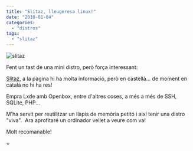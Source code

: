 ```yaml
---
title: "Slitaz, lleugeresa linux!"
date: "2010-01-04"
categories: 
  - "distros"
tags: 
  - "slitaz"
---
```


![slitaz](https://www.slitaz.org/images/logo.png)

Fent un tast de una mini distro, però força interessant:

[Slitaz](http://www.slitaz.org/es/index.html), a la pàgina hi ha molta informació, però en castellà... de moment en català no hi ha res!

Empra Lxde amb Openbox, entre d'altres coses, a més a més de SSH, SQLite, PHP...

M'ha servit per reutilitzar un llàpis de memòria petitó i així tenir una distro "viva".  Ara aprofitaré un ordinador vellet a veure com va!

Molt recomanable!

:star:
